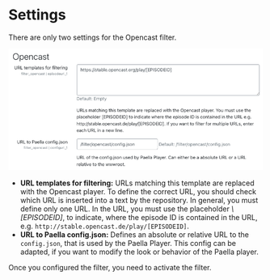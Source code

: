 # Settings
There are only two settings for the Opencast filter.

![Filter opencast configuration](../img/filter_config.png)

* **URL templates for filtering:** URLs matching this template are replaced with the Opencast player. 
To define the correct URL, you should check which URL is inserted into a text by the repository. In general, you must define only one URL. In the URL, you must use the placeholder *\\[EPISODEID]*, to indicate, where the episode ID is contained in the URL, e.g. `http://stable.opencast.de/play/[EPISODEID]`.
* **URL to Paella config.json:** Defines an absolute or relative URL to the `config.json`, that is used by the Paella Player. This config can be adapted, if you want to modify the look or behavior of the Paella player.

Once you configured the filter, you need to activate the filter.